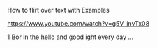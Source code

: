 
How to flirt over text with Examples

https://www.youtube.com/watch?v=g5V_jnvTx08

1 
Bor in the hello and good ight  every day ...
